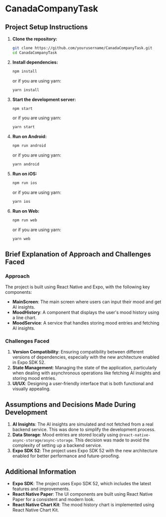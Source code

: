 # CanadaCompanyTask

## Project Setup Instructions

1. **Clone the repository:**
   ```sh
   git clone https://github.com/yourusername/CanadaCompanyTask.git
   cd CanadaCompanyTask
   ```

2. **Install dependencies:**
   ```sh
   npm install
   ```
   or if you are using yarn:
   ```sh
   yarn install
   ```

3. **Start the development server:**
   ```sh
   npm start
   ```
   or if you are using yarn:
   ```sh
   yarn start
   ```

4. **Run on Android:**
   ```sh
   npm run android
   ```
   or if you are using yarn:
   ```sh
   yarn android
   ```

5. **Run on iOS:**
   ```sh
   npm run ios
   ```
   or if you are using yarn:
   ```sh
   yarn ios
   ```

6. **Run on Web:**
   ```sh
   npm run web
   ```
   or if you are using yarn:
   ```sh
   yarn web
   ```

## Brief Explanation of Approach and Challenges Faced

### Approach

The project is built using React Native and Expo, with the following key components:
- **MainScreen**: The main screen where users can input their mood and get AI insights.
- **MoodHistory**: A component that displays the user's mood history using a line chart.
- **MoodService**: A service that handles storing mood entries and fetching AI insights.

### Challenges Faced

1. **Version Compatibility**: Ensuring compatibility between different versions of dependencies, especially with the new architecture enabled in Expo SDK 52.
2. **State Management**: Managing the state of the application, particularly when dealing with asynchronous operations like fetching AI insights and storing mood entries.
3. **UI/UX**: Designing a user-friendly interface that is both functional and visually appealing.

## Assumptions and Decisions Made During Development

1. **AI Insights**: The AI insights are simulated and not fetched from a real backend service. This was done to simplify the development process.
2. **Data Storage**: Mood entries are stored locally using `@react-native-async-storage/async-storage`. This decision was made to avoid the complexity of setting up a backend service.
3. **Expo SDK 52**: The project uses Expo SDK 52 with the new architecture enabled for better performance and future-proofing.

## Additional Information

- **Expo SDK**: The project uses Expo SDK 52, which includes the latest features and improvements.
- **React Native Paper**: The UI components are built using React Native Paper for a consistent and modern look.
- **React Native Chart Kit**: The mood history chart is implemented using React Native Chart Kit.
